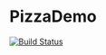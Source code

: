 # PizzaDemo
[![Build Status](https://dev.azure.com/219049505/PizzaDemo/_apis/build/status%2FMarco0198.PizzaDemo?branchName=master)](https://dev.azure.com/219049505/PizzaDemo/_build/latest?definitionId=27&branchName=master)
